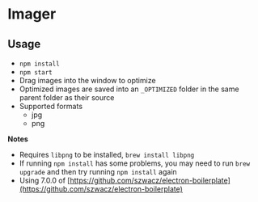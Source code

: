 Imager
======

Usage
-----

* `npm install`
* `npm start`
* Drag images into the window to optimize
* Optimized images are saved into an `_OPTIMIZED` folder in the same parent folder as their source
* Supported formats
    * jpg
    * png

**Notes**

* Requires `libpng` to be installed, `brew install libpng`
* If running `npm install` has some problems, you may need to run `brew upgrade` and then try running `npm install` again
* Using 7.0.0 of  [https://github.com/szwacz/electron-boilerplate](https://github.com/szwacz/electron-boilerplate)
